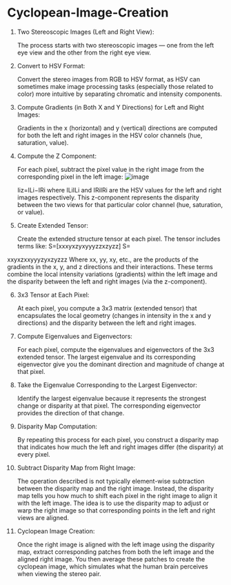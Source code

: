# Cyclopean-Image-Creation


1. Two Stereoscopic Images (Left and Right View):

    The process starts with two stereoscopic images — one from the left eye view and the other from the right eye view.

2. Convert to HSV Format:

    Convert the stereo images from RGB to HSV format, as HSV can sometimes make image processing tasks (especially those related to color) more intuitive by separating chromatic and intensity components.

3. Compute Gradients (in Both X and Y Directions) for Left and Right Images:

    Gradients in the x (horizontal) and y (vertical) directions are computed for both the left and right images in the HSV color channels (hue, saturation, value).

4. Compute the Z Component:

    For each pixel, subtract the pixel value in the right image from the corresponding pixel in the left image:
    ![image](https://github.com/user-attachments/assets/aea5abcb-ed51-4387-a470-ebbbf209f71b)

    Iiz​=ILi​​−IRi​​ where ILiILi​​ and IRiIRi​​ are the HSV values for the left and right images respectively. This z-component represents the disparity between the two views for that particular color channel (hue, saturation, or value).

5. Create Extended Tensor:

    Create the extended structure tensor at each pixel. The tensor includes terms like:
    S=[xxxyxzyxyyyzzxzyzz]
    S=

​xxyxzx​xyyyzy​xzyzzz​
Where xx, yy, xy, etc., are the products of the gradients in the x, y, and z directions and their interactions. These terms combine the local intensity variations (gradients) within the left image and the disparity between the left and right images (via the z-component).

6. 3x3 Tensor at Each Pixel:

    At each pixel, you compute a 3x3 matrix (extended tensor) that encapsulates the local geometry (changes in intensity in the x and y directions) and the disparity between the left and right images.

7. Compute Eigenvalues and Eigenvectors:

    For each pixel, compute the eigenvalues and eigenvectors of the 3x3 extended tensor. The largest eigenvalue and its corresponding eigenvector give you the dominant direction and magnitude of change at that pixel.

8. Take the Eigenvalue Corresponding to the Largest Eigenvector:

    Identify the largest eigenvalue because it represents the strongest change or disparity at that pixel. The corresponding eigenvector provides the direction of that change.

9. Disparity Map Computation:

    By repeating this process for each pixel, you construct a disparity map that indicates how much the left and right images differ (the disparity) at every pixel.

10. Subtract Disparity Map from Right Image:

    The operation described is not typically element-wise subtraction between the disparity map and the right image. Instead, the disparity map tells you how much to shift each pixel in the right image to align it with the left image.
    The idea is to use the disparity map to adjust or warp the right image so that corresponding points in the left and right views are aligned.

11. Cyclopean Image Creation:

    Once the right image is aligned with the left image using the disparity map, extract corresponding patches from both the left image and the aligned right image. You then average these patches to create the cyclopean image, which simulates what the human brain perceives when viewing the stereo pair.
